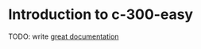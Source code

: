 # Introduction to c-300-easy

TODO: write [great documentation](http://jacobian.org/writing/what-to-write/)
